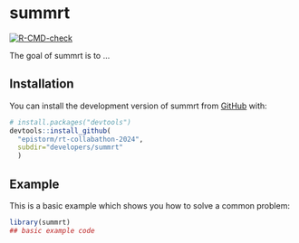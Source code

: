 
<!-- README.md is generated from README.Rmd. Please edit that file -->

# summrt

<!-- badges: start -->

[![R-CMD-check](https://github.com/epistorm/rt-collabathon-2024/actions/workflows/R-CMD-check.yaml/badge.svg)](https://github.com/epistorm/rt-collabathon-2024/actions/workflows/R-CMD-check.yaml)
<!-- badges: end -->

The goal of summrt is to …

## Installation

You can install the development version of summrt from
[GitHub](https://github.com/) with:

``` r
# install.packages("devtools")
devtools::install_github(
  "epistorm/rt-collabathon-2024",
  subdir="developers/summrt"
  )
```

## Example

This is a basic example which shows you how to solve a common problem:

``` r
library(summrt)
## basic example code
```
